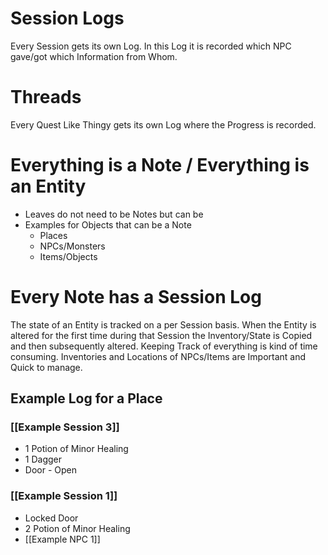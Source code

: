 

# Session Logs

Every Session gets its own Log. In this Log it is recorded which NPC gave/got which Information from Whom.

# Threads

Every Quest Like Thingy gets its own Log where the Progress is recorded.

# Everything is a Note / Everything is an Entity

* Leaves do not need to be Notes but can be
* Examples for Objects that can be a Note
	* Places
	* NPCs/Monsters
	* Items/Objects


# Every Note has a Session Log

The state of an Entity is tracked on a per Session basis. When the Entity is altered for the first time during that Session the Inventory/State is Copied and then subsequently altered.
Keeping Track of everything is kind of time consuming. Inventories and Locations of NPCs/Items are Important and Quick to manage.
## Example Log for a Place

### [[Example Session 3]]

* 1 Potion of Minor Healing
* 1 Dagger
* Door - Open
### [[Example Session 1]]

* Locked Door
* 2 Potion of Minor Healing
* [[Example NPC 1]]




